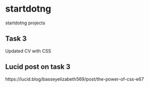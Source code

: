 # startdotng
startdotng projects

<h2>Task 3</h2>
<p>Updated CV with CSS</p>

<h2>Lucid post on task 3</h2>
https://lucid.blog/basseyelizabeth569/post/the-power-of-css-e67

